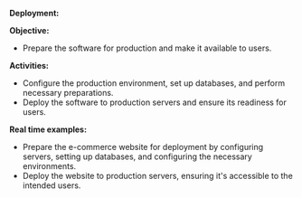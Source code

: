﻿**Deployment:**

**Objective:**

- Prepare the software for production and make it available to users.

**Activities:**

- Configure the production environment, set up databases, and perform necessary preparations.
- Deploy the software to production servers and ensure its readiness for users.

**Real time examples:**

- Prepare the e-commerce website for deployment by configuring servers, setting up databases, and configuring the necessary environments.
- Deploy the website to production servers, ensuring it's accessible to the intended users.


